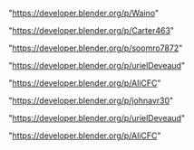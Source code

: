 "https://developer.blender.org/p/Waino"

"https://developer.blender.org/p/Carter463"

"https://developer.blender.org/p/soomro7872"

"https://developer.blender.org/p/urielDeveaud"

"https://developer.blender.org/p/AliCFC"

 
"https://developer.blender.org/p/johnavr30"


"https://developer.blender.org/p/urielDeveaud"


"https://developer.blender.org/p/AliCFC"


 
